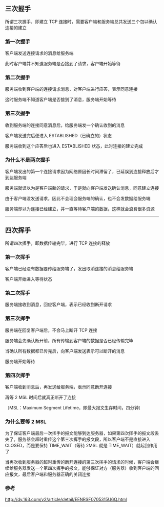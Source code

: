 ## 三次握手

所谓三次握手，即建立 TCP 连接时，需要客户端和服务端总共发送三个包以确认连接的建立

### 第一次握手

客户端发送连接请求的消息给服务端

此时客户端并不知道服务端是否接到了请求，客户端开始等待

### 第二次握手

服务端收到客户端的连接请求消息，对客户端进行应答，表示同意连接

这时服务端不知道客户端是否接到了消息，服务端开始等待

### 第三次握手

收到服务端的连接同意消息后，给服务端发一个确认收到的消息

客户端发送完后便进入 ESTABLISHED（已确立的）状态

服务端收到这个应答后也进入 ESTABLISHED 状态，此时连接的建立完成

### 为什么不是两次握手

客户端发出的第一个连接请求因为网络原因长时间滞留了，已延误到连接释放后才到达服务端

服务端就误以为是客户端新的请求，于是就向客户端发送确认消息，同意建立连接

由于客户端没发送请求，因此不会理会服务端的确认，也不会发数据给服务端

服务端却以为连接已经建立，并一直等待客户端的数据，这样就会浪费很多资源

---

## 四次挥手

所谓四次挥手，即数据传输完毕，进行 TCP 连接的释放

### 第一次挥手

客户端已经没有数据要传给服务端了，发出取消连接的消息给服务端

客户端开始进入等待状态

### 第二次挥手

服务端接收到消息，回应客户端，表示已经收到断开请求

### 第三次挥手

服务端在回复客户端后，不会马上断开 TCP 连接

服务端会先确认断开前，所有传输到客户端的数据是否已经传输完毕

当确认所有数据都已传完后，向客户端发送表示可以断开的消息

服务端开始等待

### 第四次挥手

客户端收到消息后，再发送给服务端，表示同意断开连接

再等 2 MSL 时间后就真正断开了连接

（MSL：Maximum Segment Lifetime，即最大报文生存时间，四分钟）

### 为什么要等 2 MSL

为了保证客户端最后一次挥手的报文能够到达服务器，如果第四次挥手的报文段丢失了，服务器会超时重传这个第三次挥手的报文段，所以客户端不是直接进入 CLOSED，而是要保持 TIME_WAIT（等待 2MSL 就是 TIME_WAIT）就起到作用了

当再次收到服务器的超时重传的断开连接的第三次挥手的请求的时候，客户端会继续给服务器发送一个第四次挥手的报文，能够保证对方（服务器）收到客户端的回应报文，最后客户端和服务器正确的关闭连接

### 参考

http://dy.163.com/v2/article/detail/EENRSF0705315U6Q.html